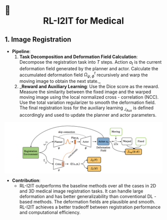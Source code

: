 # 💉 <center> RL-I2IT for Medical

## 1. Image Registration

- **Pipeline**:
  1. **Task Decomposition and Deformation Field Calculation**: Decompose the registration task into $T$ steps. Action $a_t$ is the current deformation field generated by the planner and actor. Calculate the accumulated deformation field $\Omega_{\psi,\phi}^{t}$  recursively and warp the moving image to obtain the next state._
  2. _**Reward and Auxiliary Learning**: Use the Dice score as the reward. Measure the similarity between the fixed image and the warped moving image using the local normalized cross - correlation (NCC). Use the total variation regularizer to smooth the deformation field. The final registration loss for the auxiliary learning  $_{J_{A u x}}$  is defined accordingly and used to update the planner and actor parameters.
<p align="center">
  <img src="../Figures/spac-overview.png" align="middle" />
<p>

- **Contribution**:
  - RL-I2IT outperforms the baseline methods over all the cases in 2D and 3D medical image registration tasks. It can handle large deformation and has better generalizability than conventional DL - based methods. The deformation fields are plausible and smooth. RL-I2IT achieves a better tradeoff between registration performance and computational efficiency.
